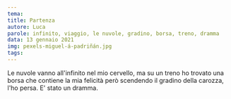 ```yaml
---
tema:
title: Partenza
autore: Luca
parole: infinito, viaggio, le nuvole, gradino, borsa, treno, dramma
data: 13 gennaio 2021
img: pexels-miguel-á-padriñán.jpg
tags: 
---
```

Le nuvole vanno all'infinito nel mio cervello, ma su un treno ho trovato una borsa che contiene la mia felicità però scendendo il gradino della carozza, l'ho persa.  E' stato un dramma.
